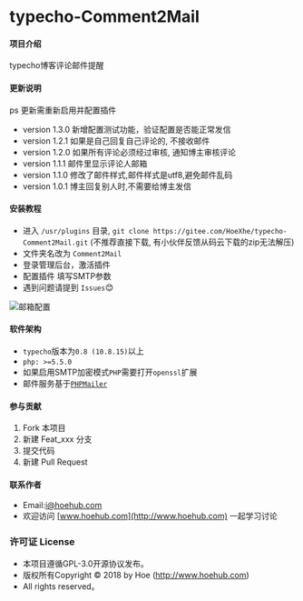# typecho-Comment2Mail

#### 项目介绍

typecho博客评论邮件提醒

#### 更新说明

ps 更新需重新启用并配置插件
- version 1.3.0 新增配置测试功能，验证配置是否能正常发信
- version 1.2.1 如果是自己回复自己评论的, 不接收邮件
- version 1.2.0 如果所有评论必须经过审核, 通知博主审核评论
- version 1.1.1 邮件里显示评论人邮箱
- version 1.1.0 修改了邮件样式,邮件样式是utf8,避免邮件乱码
- version 1.0.1 博主回复别人时,不需要给博主发信

#### 安装教程

- 进入 `/usr/plugins` 目录, `git clone https://gitee.com/HoeXhe/typecho-Comment2Mail.git` (不推荐直接下载, 有小伙伴反馈从码云下载的zip无法解压)
- 文件夹名改为 `Comment2Mail`
- 登录管理后台，激活插件
- 配置插件 填写SMTP参数
- 遇到问题请提到 `Issues`😊

![邮箱配置](https://images.gitee.com/uploads/images/2019/0610/094320_5bd76d00_1431325.png "2019-06-10_093359.png")


#### 软件架构

- `typecho`版本为`0.8 (10.8.15)`以上
- `php: >=5.5.0`
- 如果启用SMTP加密模式`PHP`需要打开`openssl`扩展
- 邮件服务基于[`PHPMailer`](https://github.com/PHPMailer/PHPMailer/ )

#### 参与贡献

1. Fork 本项目
2. 新建 Feat_xxx 分支
3. 提交代码
4. 新建 Pull Request

#### 联系作者

- Email:i@hoehub.com
- 欢迎访问 [www.hoehub.com](http://www.hoehub.com) 一起学习讨论

### 许可证 License

- 本项目遵循GPL-3.0开源协议发布。
- 版权所有Copyright © 2018 by Hoe (http://www.hoehub.com)
- All rights reserved。